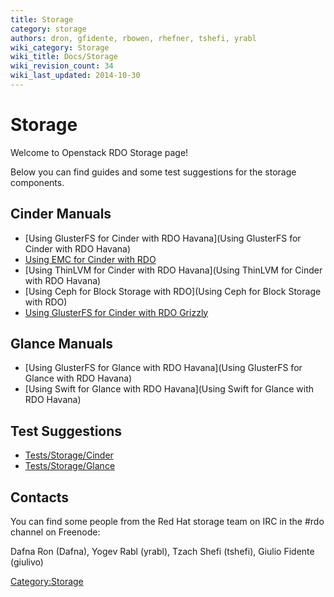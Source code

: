 ```yaml
---
title: Storage
category: storage
authors: dron, gfidente, rbowen, rhefner, tshefi, yrabl
wiki_category: Storage
wiki_title: Docs/Storage
wiki_revision_count: 34
wiki_last_updated: 2014-10-30
---
```


# Storage

Welcome to Openstack RDO Storage page!

Below you can find guides and some test suggestions for the storage components.

## Cinder Manuals

*   [Using GlusterFS for Cinder with RDO Havana](Using GlusterFS for Cinder with RDO Havana)
*   [Using EMC for Cinder with RDO](https://wiki.openstack.org/wiki/How_to_deploy_cinder_with_EMC_plug-in)
*   [Using ThinLVM for Cinder with RDO Havana](Using ThinLVM for Cinder with RDO Havana)
*   [Using Ceph for Block Storage with RDO](Using Ceph for Block Storage with RDO)
*   [Using GlusterFS for Cinder with RDO Grizzly](http://www.gluster.org/community/documentation/index.php/GlusterFS_Cinder)

## Glance Manuals

*   [Using GlusterFS for Glance with RDO Havana](Using GlusterFS for Glance with RDO Havana)
*   [Using Swift for Glance with RDO Havana](Using Swift for Glance with RDO Havana)

## Test Suggestions

*   [Tests/Storage/Cinder](Tests/Storage/Cinder)
*   [Tests/Storage/Glance](Tests/Storage/Glance)

## Contacts

You can find some people from the Red Hat storage team on IRC in the #rdo channel on Freenode:

Dafna Ron (Dafna), Yogev Rabl (yrabl), Tzach Shefi (tshefi), Giulio Fidente (giulivo)

<Category:Storage>
